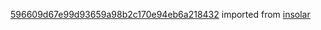 [596609d67e99d93659a98b2c170e94eb6a218432](https://github.com/insolar/insolar/commit/596609d67e99d93659a98b2c170e94eb6a218432) imported from [insolar](https://github.com/insolar/insolar)
